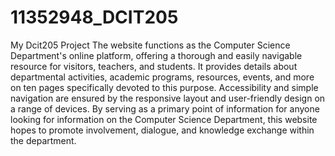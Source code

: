 # 11352948_DCIT205
My Dcit205 Project
The website functions as the Computer Science Department's online platform, offering a thorough and easily navigable resource for visitors, teachers, and students.
It provides details about departmental activities, academic programs, resources, events, and more on ten pages specifically devoted to this purpose.
Accessibility and simple navigation are ensured by the responsive layout and user-friendly design on a range of devices. 
By serving as a primary point of information for anyone looking for information on the Computer Science Department, this website hopes to promote involvement, dialogue,
and knowledge exchange within the department.
